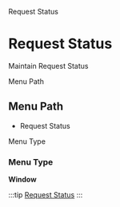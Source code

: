 
Request Status
# Request Status


Maintain Request Status

Menu Path
## Menu Path



- Request Status

Menu Type
### Menu Type

**Window**


:::tip
[Request Status](functional-guide/window/window-request-status.md)
:::